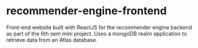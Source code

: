 # recommender-engine-frontend
Front-end website built with ReactJS for the recommender engine backend as part of the 6th sem mini project. Uses a mongoDB realm application to retrieve data from an Atlas database. 
